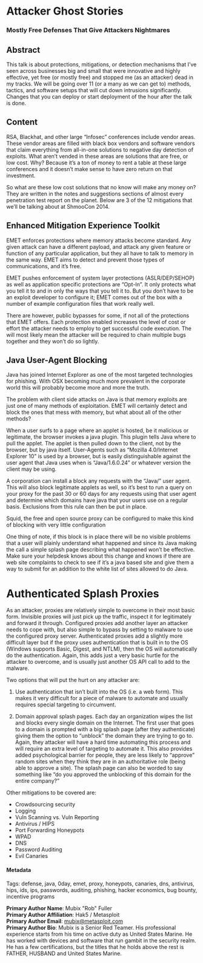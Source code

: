 # Attacker Ghost Stories

### Mostly Free Defenses That Give Attackers Nightmares

## Abstract

This talk is about protections, mitigations, or detection mechanisms that I’ve seen across businesses big and small that were innovative and highly effective, yet free (or mostly free) and stopped me (as an attacker) dead in my tracks. We will be going over 11 (or a many as we can get to) methods, tactics, and software setups that will cut down intrusions significantly. Changes that you can deploy or start deployment of the hour after the talk is done.

## Content

RSA, Blackhat, and other large “Infosec” conferences include vendor areas. These vendor areas are filled with black box vendors and software vendors that claim everything from all-in-one solutions to negative day detection of exploits. What aren’t vended in these areas are solutions that are free, or low cost. Why? Because it’s a ton of money to rent a table at these large conferences and it doesn’t make sense to have zero return on that investment.

So what are these low cost solutions that no know will make any money on? They are written in the notes and suggestions sections of almost every penetration test report on the planet. Below are 3 of the 12 mitigations that we’ll be talking about at ShmooCon 2014.

## Enhanced Mitigation Experience Toolkit

EMET enforces protections where memory attacks become standard. Any given attack can have a different payload, and attack any given feature or function of any particular application, but they all have to talk to memory in the same way. EMET aims to detect and prevent those types of communications, and it’s free.

EMET pushes enforcement of system layer protections (ASLR/DEP/SEHOP) as well as application specific protections are “Opt-In”. It only protects what you tell it to and in only the ways that you tell it to. But you don’t have to be an exploit developer to configure it; EMET comes out of the box with a number of example configuration files that work really well.

There are however, public bypasses for some, if not all of the protections that EMET offers. Each protection enabled increases the level of cost or effort the attacker needs to employ to get successful code execution. The will most likely mean the attacker will be required to chain multiple bugs together and they won’t do so lightly. 

## Java User-Agent Blocking

Java has joined Internet Explorer as one of the most targeted technologies for phishing. With OSX becoming much more prevalent in the corporate world this will probably become more and more the truth. 

The problem with client side attacks on Java is that memory exploits are just one of many methods of exploitation. EMET will certainly detect and block the ones that mess with memory, but what about all of the other methods?

When a user surfs to a page where an applet is hosted, be it malicious or legitimate, the browser invokes a java plugin. This plugin tells Java where to pull the applet. The applet is then pulled down to the client, not by the browser, but by java itself. User-Agents such as “Mozilla 4.0/Internet Explorer 10” is used by a browser, but is easily distinguishable against the user agent that Java uses when is “Java/1.6.0.24” or whatever version the client may be using.

A corporation can install a block any requests with the “Java/” user agent. This will also block legitimate applets as well, so it’s best to run a query on your proxy for the past 30 or 60 days for any requests using that user agent and determine which domains have java that your users use on a regular basis. Exclusions from this rule can then be put in place.

Squid, the free and open source proxy can be configured to make this kind of blocking with very little configuration

One thing of note, if this block is in place there will be no visible problems that a user will plainly understand what happened and since its Java making the call a simple splash page describing what happened won’t be effective. Make sure your helpdesk knows about this change and knows if there are web site complaints to check to see if it’s a java based site and give them a way to submit for an addition to the white list of sites allowed to do Java.

# Authenticated Splash Proxies

As an attacker, proxies are relatively simple to overcome in their most basic form. Invisible proxies will just pick up the traffic, inspect it for legitimately and forward it through. Configured proxies add another layer an attacker needs to cope with, but also simple to bypass by setting to malware to use the configured proxy server. Authenticated proxies add a slightly more difficult layer but if the proxy uses authentication that is built in to the OS (Windows supports Basic, Digest, and NTLM), then the OS will automatically do the authentication. Again, this adds just a very basic hurtle for the attacker to overcome, and is usually just another OS API call to add to the malware.

Two options that will put the hurt on any attacker are: 

1. Use authentication that isn’t built into the OS (i.e. a web form). This makes it very difficult for a piece of malware to automate and usually requires special targeting to circumvent. 

2. Domain approval splash pages. Each day an organization wipes the list and blocks every single domain on the Internet. The first user that goes to a domain is prompted with a big splash page (after they authenticate) giving them the option to “unblock” the domain they are trying to go to. Again, they attacker will have a hard time automating this process and will require an extra level of targeting to automate it. This also provides added psychological barrier for people, they are less likely to “approve” random sites when they think they are in an authoritative role (being able to approve a site). The splash page can also be worded to say something like “do you approved the unblocking of this domain for the entire company?”


Other mitigations to be covered are:

* Crowdsourcing security
* Logging
* Vuln Scanning vs. Vuln Reporting
* Antivirus / HIPS
* Port Forwarding Honeypots
* WPAD
* DNS
* Password Auditing
* Evil Canaries

#### Metadata

Tags: defense, java, 0day, emet, proxy, honeypots, canaries, dns, antivirus, hips, ids, ips, passwords, auditing, phishing, hacker economics, bug bounty, incentive programs

**Primary Author Name**: Mubix "Rob" Fuller  
**Primary Author Affiliation**: Hak5 / Metasploit  
**Primary Author Email**: mubix@metasploit.com  
**Primary Author Bio**: Mubix is a Senior Red Teamer. His professional experience starts from his time on active duty as United States Marine. He has worked with devices and software that run gambit in the security realm. He has a few certifications, but the titles that he holds above the rest is FATHER, HUSBAND and United States Marine.
